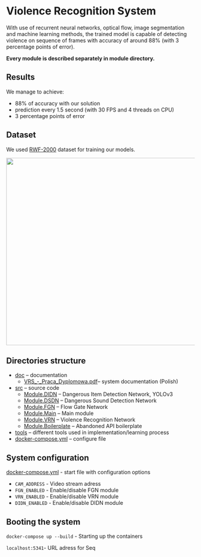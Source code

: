 # Violence Recognition System
With use of recurrent neural networks, optical flow, image segmentation and machine learning methods, the trained model is capable of detecting violence on sequence of frames with accuracy of around 88% (with 3 percentage points of error).

**Every module is described separately in module directory.**

## Results
We manage to achieve:
* 88% of accuracy with our solution
* prediction every 1.5 second (with 30 FPS and 4 threads on CPU)
* 3 percentage points of error

## Dataset
We used [RWF-2000](https://github.com/mchengny/RWF2000-Video-Database-for-Violence-Detection) dataset for training our models.

<p align="left">
  <img width="600" height="500" src="https://i.imgur.com/hCx7gbU.png">
</p>

## Directories structure
* [doc](./doc) – documentation
   * [VRS_-_Praca_Dyplomowa.pdf](./doc/VRS_-_Praca_Dyplomowa.pdf)– system documentation (Polish)
 * [src](./src) – source code
   * [Module.DIDN](./src/Module.DIDN) – Dangerous Item Detection Network, YOLOv3
   * [Module.DSDN](./src/Module.DSDN) – Dangerous Sound Detection Network
   * [Module.FGN](./src/Module.FGN) – Flow Gate Network
   * [Module.Main](./src/Module.Main) – Main module
   * [Module.VRN](./src/Module.VRN) – Violence Recognition Network
   * [Module.Boilerplate](./src/Module.Boilerplate) – Abandoned API boilerplate
 * [tools](./tools) – different tools used in implementation/learning process
 * [docker-compose.yml](./docker-compose.yml) – configure file
 
## System configuration
[docker-compose.yml](./docker-compose.yml) - start file with configuration  options
- `CAM_ADDRESS` - Video stream adress
- `FGN_ENABLED` - Enable/disable FGN module 
- `VRN_ENABLED` - Enable/disable VRN module 
- `DIDN_ENABLED` - Enable/disable DIDN module

## Booting the system
`docker-compose up --build` - Starting up the containers

`localhost:5341`- URL adress for Seq
